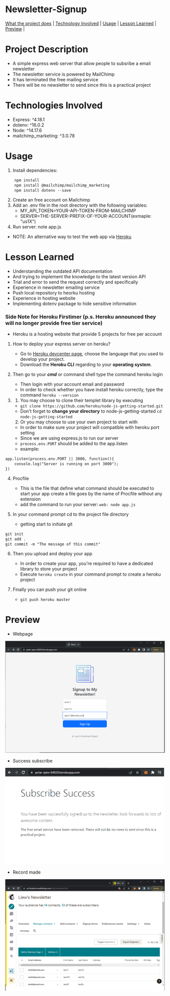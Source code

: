 # Newsletter-Signup
[What the project does](#project-description) |
[Technology Involved](#technology-involved) |
[Usage](#usage) |
[Lesson Learned](#lesson-learned) |
[Preview](#preview) |

# Project Description
- A simple express web server that allow people to subsribe a email newsletter
- The newsletter service is powered by MailChimp
- It has terminated the free mailing service
- There will be no newsletter to send since this is a practical project

# Technologies Involved
- Express: ^4.18.1
- dotenv: ^16.0.2
- Node: ^14.17.6
- mailchimp_marketing: ^3.0.78

# Usage
1. Install dependencies: 
```
    npm install
    npm install @mailchimp/mailchimp_marketing
    npm install dotenv --save
```
2. Create an free account on Mailchimp
3. Add an .env file in the root directory with the following variables:
    - MY_API_TOKEN=YOUR-API-TOKEN-FROM-MAILCHIMP
    - SERVER=THE-SERVER-PREFIX-OF-YOUR-ACCOUNT(exmaple: "us1X")
4. Run server: note app.js
- NOTE: An alternative way to test the web app via [Heroku](https://polar-spire-64020.herokuapp.com/)

# Lesson Learned
- Understanding the outdated API documentation
- And trying to implement the knowledge to the latest version API
- Trial and error to send the request correctly and specifically
- Experience in newsletter emailing service
- Push local repository to heorku hosting
- Experience in hosting website
- Implementing dotenv package to hide sensitive information

### Side Note for **Heroku Firstimer** (p.s. Heroku announced they will no longer provide free tier service)
- Heroku is a hosting website that provide 5 projects for free per account
1. How to deploy your express server on heroku?
    - Go to [Heroku devcenter page](https://devcenter.heroku.com), choose the language that you used to develop your project. 
    - Download the **Heroku CLI** regarding to your **operating system**.
1. Then go to your ***cmd*** or command shell type the command
heroku login
    - Then login with your account email and password
    - In order to check whether you have install heroku correctly, type the command `heroku --version`
1. 1. You may choose to clone their templet library by executing
    - `git clone https://github.com/heroku/node-js-getting-started.git`
    - Don't forget to **change your directory** to node-js-getting-started `cd node-js-getting-started`
    
    2. Or you may choose to use your own project to start with
    - In order to make sure your project will compatible with heroku port setting
    - Since we are using express.js to run our server 
    - `process.env.PORT` should be added to the app.listen
    - example:
```
app.listen(process.env.PORT || 3000, function(){
	console.log("Server is running on port 3000");
})
```

4. Procfile
    - This is the file that define what command should be executed to start your app create a file goes by the name of Procfile without any extension
    - add the command to run your server: `web: node app.js`

1. In your command prompt cd to the project file directory
    - getting start to initiate git
```
git init
git add .
git commit -m "The message of this commit"
```
6. Then you upload and deploy your app
    - In order to create your app, you're required to have a dedicated library to store your project
    - Execute `heroku create` in your command prompt to create a heroku project

7. Finally you can push your git online
    - `git push heroku master`

# Preview
- Webpage

![newsLetterSignupPage](newsLetterSignupPage.png)

- Success subscribe

![mailChimpDone](mailChimpDone.png)

- Record made

![mailChimpRecord](mailChimpRecord.png)
